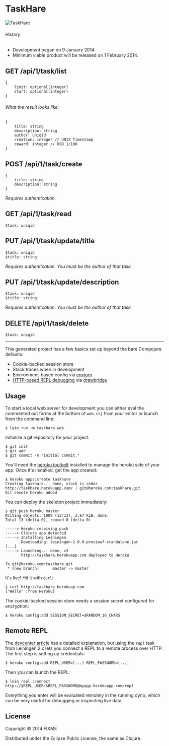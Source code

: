 # TaskHare

![TaskHare](http://i.imgur.com/IKexLmb.jpg)

###### History

* Development began on 9 January 2014.
* Minimum viable product will be released on 1 February 2014.

## GET /api/1/task/list

    {
        limit: optional(integer)
        start: optional(integer)
    }

###### What the result looks like:

    { 
        title: string
        description: string
        author: uniqid
        creation: integer // UNIX Timestamp
        reward: integer // USD 1/100
    }

## POST /api/1/task/create

    {
        title: string
        description: string
    }
    
*Requires authentication.*

## GET /api/1/task/read

    $task: uniqid

## PUT /api/1/task/update/title

    $task: uniqid
    $title: string

*Requires authentication. You must be the author of that task.*

## PUT /api/1/task/update/description

    $task: uniqid
    $title: string

*Requires authentication. You must be the author of that task.*

## DELETE /api/1/task/delete

    $task: uniqid

*****

This generated project has a few basics set up beyond the bare Compojure defaults:

* Cookie-backed session store
* Stack traces when in development
* Environment-based config via [enviorn](https://github.com/weavejester/environ)
* [HTTP-based REPL debugging](https://devcenter.heroku.com/articles/debugging-clojure) via [drawbridge](https://github.com/cemerick/drawbridge)

## Usage

To start a local web server for development you can either eval the
commented out forms at the bottom of `web.clj` from your editor or
launch from the command line:

    $ lein run -m taskhare.web

Initialize a git repository for your project.

    $ git init
    $ git add .
    $ git commit -m "Initial commit."

You'll need the [heroku toolbelt](https://toolbelt.herokuapp.com)
installed to manage the heroku side of your app. Once it's installed,
get the app created:

    $ heroku apps:create taskhare
    Creating taskhare... done, stack is cedar
    http://taskhare.herokuapp.com/ | git@heroku.com:taskhare.git
    Git remote heroku added

You can deploy the skeleton project immediately:

    $ git push heroku master
    Writing objects: 100% (13/13), 2.87 KiB, done.
    Total 13 (delta 0), reused 0 (delta 0)

    -----> Heroku receiving push
    -----> Clojure app detected
    -----> Installing Leiningen
           Downloading: leiningen-2.0.0-preview7-standalone.jar
    [...]
    -----> Launching... done, v3
           http://taskhare.herokuapp.com deployed to Heroku

    To git@heroku.com:taskhare.git
     * [new branch]      master -> master

It's live! Hit it with `curl`:

    $ curl http://taskhare.herokuap.com
    ["Hello" :from Heroku]

The cookie-backed session store needs a session secret configured for encryption:

    $ heroku config:add SESSION_SECRET=$RANDOM_16_CHARS

## Remote REPL

The [devcenter article](https://devcenter.heroku.com/articles/debugging-clojure)
has a detailed explanation, but using the `repl` task from Leiningen
2.x lets you connect a REPL to a remote process over HTTP. The first
step is setting up credentials:

    $ heroku config:add REPL_USER=[...] REPL_PASSWORD=[...]

Then you can launch the REPL:

    $ lein repl :connect http://$REPL_USER:$REPL_PASSWORD@myapp.herokuapp.com/repl

Everything you enter will be evaluated remotely in the running dyno,
which can be very useful for debugging or inspecting live data.

## License

Copyright © 2014 FIXME

Distributed under the Eclipse Public License, the same as Clojure.

